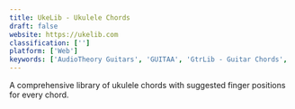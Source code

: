```yaml
---
title: UkeLib - Ukulele Chords
draft: false 
website: https://ukelib.com
classification: ['']
platform: ['Web']
keywords: ['AudioTheory Guitars', 'GUITAA', 'GtrLib - Guitar Chords', 'Guitar Chord Finder', 'Guitar Dashboard', 'Padlet Briefcase']
---
```

A comprehensive library of ukulele chords with suggested finger positions for every chord.